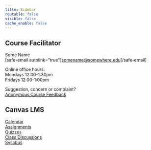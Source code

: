 ```yaml
---
title: Sidebar
routable: false
visible: false
cache_enable: false
---
```


## Course Facilitator
Some Name  
[safe-email autolink="true"]somename@somewhere.edu[/safe-email]  

Online office hours:  
Mondays 12:00-1:30pm  
Fridays 12:00-1:00pm  

Suggestion, concern or complaint?  
[Anonymous Course Feedback](#)

## Canvas LMS
[Calendar](https://canvas.sfu.ca/calendar)  
[Assignments](https://canvas.sfu.ca/courses/55288/assignments)  
[Quizzes](https://canvas.sfu.ca/courses/55288/quizzes)  
[Class Discussions](https://canvas.sfu.ca/courses/55288/discussion_topics)  
[Syllabus](https://canvas.sfu.ca/courses/55288/syllabus)
